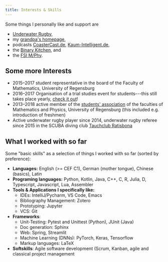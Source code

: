```yaml
---
title: Interests & Skills
---
```


Some things I personally like and support are
- [Underwater Rugby][uwr],
- my [grandpa's homepage][antekunst],
- podcasts [CoasterCast.de][coastercast], [Kaum-Intelligent.de][kaumintelligent],
- the [Binary Kitchen][binarykitchen], and 
- the [FSI M/Phy][FSI].

## Some more Interests
- 2015–2017 student representative in the board of the Faculty of
  Mathematics, University of Regensburg
- 2016–2017 Organisation of a trial studies event for students---this
  still takes place yearly, [check it out][schnupperstudium]!
- 2013–2018 active member of the 
  [students' association][FSI]
  of the faculties of Mathematics and Physics, University of Regensburg (this included
  e.g. introduction of freshmen)
- Active underwater rugby player since 2014, underwater rugby
  referee since 2015 in the SCUBA diving club 
  [Tauchclub Ratisbona][tcr]


## What I worked with so far
Some "basic skills" as a selection of things I worked with so far (sorted by preference):

- **Languages:** English (>= CEF C1), German (mother tongue), Chinese (basics), Latin
- **Programing languages:**
  Python, Kotlin, Java, C++, C, R, Julia, D, Typescript, Javascript, Lua, Assembler
- **Tools & Applications I specifically like:**
  - IDEs: IntelliJ/Pycharm, VS Code, Emacs
  - Bibliography Management: Zotero
  - Prototyping: Jupyter
  - VCS: Git
- **Frameworks**:
  - Unit-Testing: Pytest and Unittest (Python), JUnit (Java)
  - Doc generation: Sphinx
  - Web: Spring, Streamlit
  - Machine Learning (DNNs): PyTorch, Keras, Tensorflow
  - Markup languages: LaTeX
- **Softskills**: Agile software development (Scrum, Kanban, agile and classical project management



[uwr]: https://tcrev.de/uw-rugby2/ "Underwater Rugby Team of the Tauchclub Ratisbona (SCUBA diving club Regensburg)"
[fsi]: https://www-app.uni-regensburg.de/Studentisches/FS_MathePhysik/cmsms/ "Fachschaftsinitiative Mathe/Physik Uni Regensburg"
[tcr]: https://tcrev.de/ "Tauchclub Ratisbona"
[coastercast]: http://coastercast.de/ "CoasterCast podcast on roller coasters (and the like)"
[binarykitchen]: https://www.binary-kitchen.de/ "Binary Kitchen, the Hackspace in Regensburg"
[schnupperstudium]: https://www.uni-regensburg.de/mathematik/schnupperstudium/index.html "Yearly trial studies mathematics at University of Regensburg"
[antekunst]: https://ante-kunst.de/ "My grandpa's homepage I manage (German)"
[kaumintelligent]: https://kaum-intelligent.de
